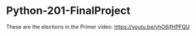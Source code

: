 # Python-201-FinalProject
These are the elections in the Primer video: https://youtu.be/yhO6jfHPFQU
